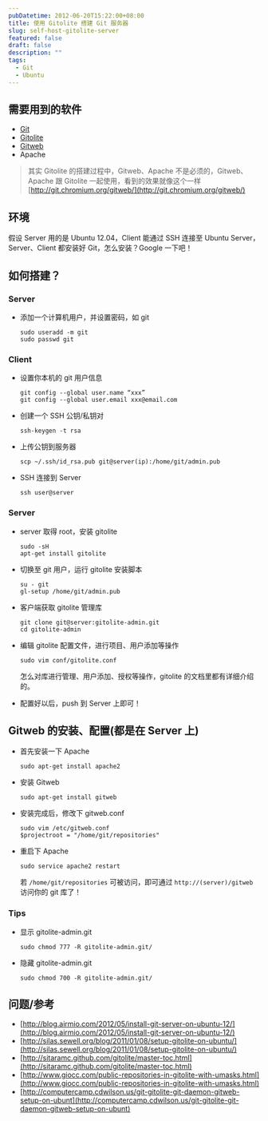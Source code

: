 ```yaml
---
pubDatetime: 2012-06-20T15:22:00+08:00
title: 使用 Gitolite 搭建 Git 服务器
slug: self-host-gitolite-server
featured: false
draft: false
description: ""
tags:
  - Git
  - Ubuntu
---
```


## 需要用到的软件

- [Git](http://git-scm.com/)
- [Gitolite](https://github.com/sitaramc/gitolite)
- [Gitweb](https://git.wiki.kernel.org/index.php/Gitweb)
- Apache

> 其实 Gitolite 的搭建过程中，Gitweb、Apache 不是必须的，Gitweb、Apache 跟 Gitolite 一起使用，看到的效果就像这个一样 [http://git.chromium.org/gitweb/](http://git.chromium.org/gitweb/)

## 环境

假设 Server 用的是 Ubuntu 12.04，Client 能通过 SSH 连接至 Ubuntu Server，Server、Client 都安装好 Git，怎么安装？Google 一下吧！

## 如何搭建？

### Server

- 添加一个计算机用户，并设置密码，如 git

  `sudo useradd -m git`  
  `sudo passwd git`

### Client

- 设置你本机的 git 用户信息

  `git config --global user.name “xxx”`  
  `git config --global user.email xxx@email.com`

- 创建一个 SSH 公钥/私钥对

  `ssh-keygen -t rsa`

- 上传公钥到服务器

  `scp ~/.ssh/id_rsa.pub git@server(ip):/home/git/admin.pub`

- SSH 连接到 Server

  `ssh user@server`

### Server

- server 取得 root，安装 gitolite

  `sudo -sH`  
  `apt-get install gitolite`

- 切换至 git 用户，运行 gitolite 安装脚本

  `su - git`  
  `gl-setup /home/git/admin.pub`

- 客户端获取 gitolite 管理库

  `git clone git@server:gitolite-admin.git`  
  `cd gitolite-admin`

- 编辑 gitolite 配置文件，进行项目、用户添加等操作

  `sudo vim conf/gitolite.conf`

  怎么对库进行管理、用户添加、授权等操作，gitolite 的文档里都有详细介绍的。

- 配置好以后，push 到 Server 上即可！

## Gitweb 的安装、配置(都是在 Server 上)

- 首先安装一下 Apache

  `sudo apt-get install apache2`

- 安装 Gitweb

  `sudo apt-get install gitweb`

- 安装完成后，修改下 gitweb.conf

  `sudo vim /etc/gitweb.conf`  
  `$projectroot = "/home/git/repositories"`

- 重启下 Apache

  `sudo service apache2 restart`

  若 `/home/git/repositories` 可被访问，即可通过 `http://(server)/gitweb` 访问你的 git 库了！

### Tips

- 显示 gitolite-admin.git

  `sudo chmod 777 -R gitolite-admin.git/`

- 隐藏 gitolite-admin.git

  `sudo chmod 700 -R gitolite-admin.git/`

## 问题/参考

- [http://blog.airmio.com/2012/05/install-git-server-on-ubuntu-12/](http://blog.airmio.com/2012/05/install-git-server-on-ubuntu-12/)
- [http://silas.sewell.org/blog/2011/01/08/setup-gitolite-on-ubuntu/](http://silas.sewell.org/blog/2011/01/08/setup-gitolite-on-ubuntu/)
- [http://sitaramc.github.com/gitolite/master-toc.html](http://sitaramc.github.com/gitolite/master-toc.html)
- [http://www.giocc.com/public-repositories-in-gitolite-with-umasks.html](http://www.giocc.com/public-repositories-in-gitolite-with-umasks.html)
- [http://computercamp.cdwilson.us/git-gitolite-git-daemon-gitweb-setup-on-ubunt](http://computercamp.cdwilson.us/git-gitolite-git-daemon-gitweb-setup-on-ubunt)
